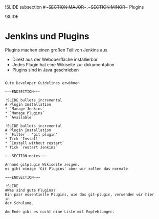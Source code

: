 !SLIDE subsection
#~~~SECTION:MAJOR~~~.~~~SECTION:MINOR~~~ Plugins

!SLIDE
# Jenkins und Plugins
Plugins machen einen großen Teil von Jenkins aus.

* Direkt aus der Weboberfläche installierbar
* Jedes Plugin hat eine Wikiseite zur dokumentation
* Plugins sind in Java geschrieben

~~~SECTION:notes~~~

Gute Developer Guidelines erwähnen

~~~ENDSECTION~~~

!SLIDE bullets incremental
# Plugin Installation
* `Manage Jenkins`
* `Manage Plugins`
* `Available`

!SLIDE bullets incremental
# Plugin Installation
* `Filter`: 'git plugin'
* Tick `Install`
* `Install without restart`
* Tick `restart Jenkins`

~~~SECTION:notes~~~

Anhand gitplugin Wikiseite zeigen.
es gibt einige 'Git Plugins' aber wir sollen das normale

~~~ENDSECTION~~~

!SLIDE
#Was sind gute Plugins?
Ein paar essentielle Plugins, wie das git-plugin, verwenden wir hier in
der Schulung.

Am Ende gibt es nocht eine Liste mit Empfehlungen.
